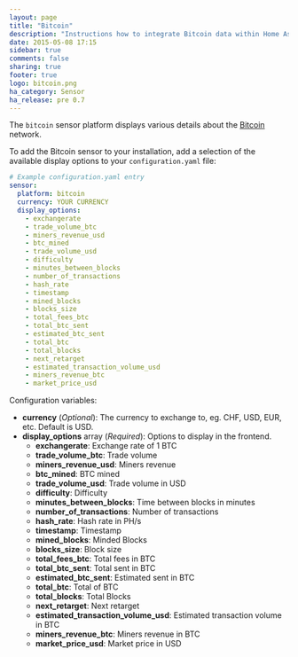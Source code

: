 ```yaml
---
layout: page
title: "Bitcoin"
description: "Instructions how to integrate Bitcoin data within Home Assistant."
date: 2015-05-08 17:15
sidebar: true
comments: false
sharing: true
footer: true
logo: bitcoin.png
ha_category: Sensor
ha_release: pre 0.7
---
```



The `bitcoin` sensor platform displays various details about the [Bitcoin](https://bitcoin.org) network.

To add the Bitcoin sensor to your installation, add a selection of the available display options to your `configuration.yaml` file:

```yaml
# Example configuration.yaml entry
sensor:
  platform: bitcoin
  currency: YOUR CURRENCY
  display_options:
    - exchangerate
    - trade_volume_btc
    - miners_revenue_usd
    - btc_mined
    - trade_volume_usd
    - difficulty
    - minutes_between_blocks
    - number_of_transactions
    - hash_rate
    - timestamp
    - mined_blocks
    - blocks_size
    - total_fees_btc
    - total_btc_sent
    - estimated_btc_sent
    - total_btc
    - total_blocks
    - next_retarget
    - estimated_transaction_volume_usd
    - miners_revenue_btc
    - market_price_usd
```

Configuration variables:

- **currency** (*Optional*): The currency to exchange to, eg. CHF, USD, EUR, etc. Default is USD.
- **display_options** array (*Required*): Options to display in the frontend.
  - **exchangerate**: Exchange rate of 1 BTC
  - **trade_volume_btc**: Trade volume
  - **miners_revenue_usd**: Miners revenue
  - **btc_mined**: BTC mined
  - **trade_volume_usd**: Trade volume in USD
  - **difficulty**: Difficulty
  - **minutes_between_blocks**: Time between blocks in minutes
  - **number_of_transactions**: Number of transactions
  - **hash_rate**: Hash rate in PH/s
  - **timestamp**: Timestamp
  - **mined_blocks**: Minded Blocks
  - **blocks_size**: Block size
  - **total_fees_btc**: Total fees in BTC
  - **total_btc_sent**: Total sent in BTC
  - **estimated_btc_sent**: Estimated sent in BTC
  - **total_btc**: Total of BTC
  - **total_blocks**: Total Blocks
  - **next_retarget**: Next retarget
  - **estimated_transaction_volume_usd**: Estimated transaction volume in BTC
  - **miners_revenue_btc**: Miners revenue in BTC
  - **market_price_usd**: Market price in USD

